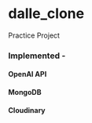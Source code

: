 ﻿# dalle_clone
Practice Project
<h3>Implemented - </h3>
<h4>OpenAI API</h4>
<h4>MongoDB</h4>
<h4>Cloudinary</h4>
